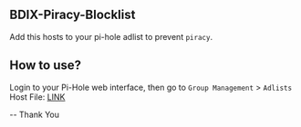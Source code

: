 ## BDIX-Piracy-Blocklist
Add this hosts to your pi-hole adlist to prevent `piracy`.

## How to use?
Login to your Pi-Hole web interface, then go to `Group Management` > `Adlists`<br>
Host File: [LINK](https://raw.githubusercontent.com/sakibmahmud1/BDIX-Piracy-Blocklist/main/bdix_piracy_websites.txt)

-- Thank You
